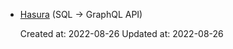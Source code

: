
* [Hasura](https://hasura.io/docs/latest/getting-started/docker-simple/) (SQL -> GraphQL API)

    Created at: 2022-08-26
    Updated at: 2022-08-26

